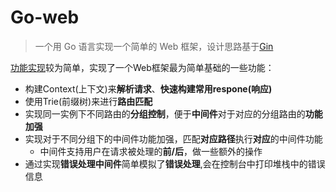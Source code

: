 # Go-web

> 一个用 Go 语言实现一个简单的 Web 框架，设计思路基于[Gin](https://github.com/gin-gonic/gin)


[功能实现](https://github.com/ZigHuang/Go-web/blob/main/Practice/README.md)较为简单，实现了一个Web框架最为简单基础的一些功能：

- 构建Context(上下文)来**解析请求**、**快速构建常用respone(响应)**
- 使用Trie(前缀树)来进行**路由匹配**
- 实现同一实例下不同路由的**分组控制**，便于**中间件**对于对应的分组路由的**功能加强**
- 实现对于不同分组下的中间件功能加强，匹配**对应路径**执行**对应**的中间件功能
  - 中间件支持用户在请求被处理的**前/后**，做一些额外的操作
- 通过实现**错误处理中间件**简单模拟了**错误处理**,会在控制台中打印堆栈中的错误信息
